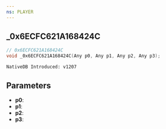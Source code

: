 ```yaml
---
ns: PLAYER
---
```

## _0x6ECFC621A168424C

```c
// 0x6ECFC621A168424C
void _0x6ECFC621A168424C(Any p0, Any p1, Any p2, Any p3);
```

```
NativeDB Introduced: v1207
```

## Parameters
* **p0**:
* **p1**:
* **p2**:
* **p3**:
